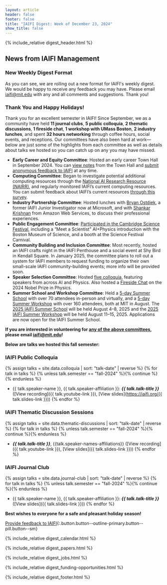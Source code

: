 ```yaml
---
layout: article
header: false
footer: false
title: "IAIFI Digest: Week of December 23, 2024"
show_title: false
--- 
```


{% include_relative digest_header.html %}

## News from IAIFI Management

### New Weekly Digest Format

As you can see, we are rolling out a new format for IAIFI's weekly digest. We would be happy to receive any feedback you may have. Please email [iaifi@mit.edu](mailto:iaifi@mit.edu) with any and all comments and suggestions. Thank you!
 
### Thank You and Happy Holidays!

Thank you for an excellent semester in IAIFI! Since September, we as a community have held **11 journal clubs**, **5 public colloquia**, **2 thematic discussions**, **1 fireside chat**, **1 workshop with UMass Boston**, **2 industry lunches**, and spent **32 hours networking** through coffee hours, social events, and receptions. Our committees have also been hard at work—below are just some of the highlights from each committee as well as details about talks we hosted so you can catch up on any you may have missed.

* **Early Career and Equity Committee**: Hosted an early career Town Hall in September 2024. You can [view notes](https://docs.google.com/document/d/1nO7lsxDNR4yucmDjn6qja6g2fLPfHqpa8Gzcs6l5Qjc/edit?usp=drive_link) from the Town Hall and [submit anonymous feedback to IAIFI](https://docs.google.com/forms/d/1HcWQ5qw4jDWTao00PG8wQAutmih2WIqj2FUyzPOLksc/edit) at any time.
* **Computing Committee**: Began to investigate potential additional computing resources through the [National AI Research Resource (NAIRR)](https://new.nsf.gov/focus-areas/artificial-intelligence/nairr), and regularly monitored IAIFI’s current computing resources. You can submit feedback about IAIFI’s current resources [through this survey](https://docs.google.com/forms/d/e/1FAIpQLSfd0WjxCs27yscOFtQuhxxwUWYBIRhHON2Aqoinq_V9z8TaiA/viewform). 
* **Industry Partnership Committee**: Hosted lunches with [Bryan Ostdiek](https://www.linkedin.com/in/bostdiek/), a former IAIFI Junior Investigator now at Microsoft, and with [Shankar Krishnan](https://www.linkedin.com/in/shankar-krishnan-6995b2b/) from Amazon Web Services, to discuss their professional experiences. 
* **Public Engagement Committee**: [Participated in the Cambridge Science Festival](https://iaifi.org/outreach.html#cambridge-science-festival), including a “Meet a Scientist" AI+Physics introduction with the Boston Museum of Science, and a booth at the Science Festival Carnival.
* **Community Building and Inclusion Committee**: Most recently, hosted an IAIFI crafts night in the IAIFI Penthouse and a social event at Shy Bird in Kendall Square. In January 2025, the committee plans to roll out a system for IAIFI members to request funding to organize their own small-scale IAIFI community-building events; more info will be provided soon.
* **Speaker Selection Committee**: Hosted [five colloquia](https://iaifi.org/events.html#fall-2024), featuring speakers from across AI and Physics. Also hosted a [Fireside Chat](https://www.youtube.com/live/QkT73q1QjS0?feature=shared) on the 2024 Nobel Prize in Physics.
*  **Summer School and Workshop Committee**: Held a [5-day Summer School](https://iaifi.org/past-summer-schools.html) with over 70 attendees in-person and virtually, and a [5-day Summer Workshop](https://iaifi.org/past-workshops.html) with over 160 attendees, both at MIT in August. The [2025 IAIFI Summer School](https://iaifi.org/phd-summer-school.html) will be held August 4–8, 2025 and the [2025 IAIFI Summer Workshop](https://iaifi.org/summer-workshop.html) will be held August 11–15, 2025. Applications are now open for the IAIFI Summer School.

**If you are interested in volunteering for [any of the above committees](https://iaifi.org/committees.html), please email [iaifi@mit.edu](mailto:iaifi@mit.edu)!**

**Below are talks we hosted this fall semester:**

### IAIFI Public Colloquia

{% assign talks = site.data.colloquia | sort: "talk-date" | reverse %}
{% for talk in talks %}
  {% unless talk.semester == "fall-2024" %}{% continue %}{% endunless %}
  * {{ talk.speaker-name }}, {{ talk.speaker-affiliation }}: ***{{ talk.talk-title }}*** ([View recording]({{ talk.youtube-link }}), [View slides](https://iaifi.org/{{ talk.slides-link }}))
{% endfor %}

### IAIFI Thematic Discussion Sessions

{% assign talks = site.data.thematic-discussions | sort: "talk-date" | reverse %}
{% for talk in talks %}
  {% unless talk.semester == "fall-2024" %}{% continue %}{% endunless %}
  * ***{{ talk.talk-title }}***, {{talk.speaker-names-affiliations}} ([View recording]({{ talk.youtube-link }}), [View slides]({{ talk.slides-link }}))
{% endfor %}

### IAIFI Journal Club

{% assign talks = site.data.journal-club | sort: "talk-date" | reverse %}
{% for talk in talks %}
  {% unless talk.semester == "fall-2024" %}{% continue %}{% endunless %}
   * {{ talk.speaker-name }}, {{ talk.speaker-affiliation }}: ***{{ talk.talk-title }}*** ([View slides]({{ talk.slides-link }}))
{% endfor %}

**Best wishes to everyone for a safe and pleasant holiday season!** 

[Provide feedback to IAIFI](https://forms.gle/hk2mrqjaLY8nCZrE6){:.button.button--outline-primary.button--pill.button--sm}

{% include_relative digest_calendar.html %}

{% include_relative digest_papers.html %}
 
{% include_relative digest_jobs.html %}

{% include_relative digest_funding-opportunities.html %}

{% include_relative digest_footer.html %}
